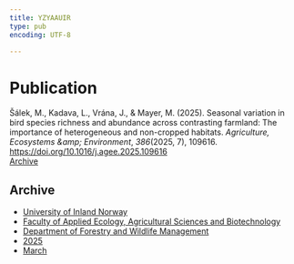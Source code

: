 ```yaml
---
title: YZYAAUIR
type: pub
encoding: UTF-8

---
```

<h1>Publication</h1>
<article id="csl-bib-container-YZYAAUIR" class="csl-bib-container">
  <div class="csl-bib-body"> <div class="csl-entry">Šálek, M., Kadava, L., Vrána, J., &#38; Mayer, M. (2025). Seasonal variation in bird species richness and abundance across contrasting farmland: The importance of heterogeneous and non-cropped habitats. <i>Agriculture, Ecosystems &#38;amp; Environment</i>, <i>386</i>(2025, 7), 109616. <a href="https://doi.org/10.1016/j.agee.2025.109616">https://doi.org/10.1016/j.agee.2025.109616</a></div> </div>
  <div class="csl-bib-buttons">
    <a href="#taxonomy-article-YZYAAUIR" alt="archive" class="csl-bib-button">Archive</a>
  </div>
  <div id="csl-bib-meta-container-YZYAAUIR"></div>
</article>
<div id="csl-bib-meta-YZYAAUIR" class="csl-bib-meta">
  <article id="taxonomy-article-YZYAAUIR" class="taxonomy-article">
    <h1>Archive</h1>
    <ul>
      <li><a href="{{< params subfolder >}}en/archive/?key=3DCRN523">University of Inland Norway</a></li>
      <li><a href="{{< params subfolder >}}en/archive/?key=T77LXH6D">Faculty of Applied Ecology, Agricultural Sciences and Biotechnology</a></li>
      <li><a href="{{< params subfolder >}}en/archive/?key=7TRARPE3">Department of Forestry and Wildlife Management</a></li>
      <li><a href="{{< params subfolder >}}en/archive/?key=H5L4MZHE">2025</a></li>
      <li><a href="{{< params subfolder >}}en/archive/?key=IQQJNV9X">March</a></li>
    </ul>
  </article>
</div>
